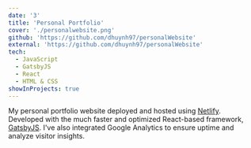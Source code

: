 ```yaml
---
date: '3'
title: 'Personal Portfolio'
cover: './personalwebsite.png'
github: 'https://github.com/dhuynh97/personalWebsite'
external: 'https://github.com/dhuynh97/personalWebsite'
tech:
  - JavaScript
  - GatsbyJS
  - React
  - HTML & CSS
showInProjects: true
---
```


My personal portfolio website deployed and hosted using <a href = 'https://app.netlify.com/sites/danielhuynh/deploys'>Netlify</a>. Developed with the much faster and optimized React-based framework, <a href = 'https://www.gatsbyjs.com/'>GatsbyJS</a>. I've also integrated Google Analytics to ensure uptime and analyze visitor insights.
